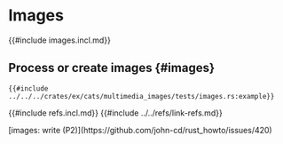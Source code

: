 # Images

{{#include images.incl.md}}

## Process or create images {#images}

```rust,editable
{{#include ../../../crates/ex/cats/multimedia_images/tests/images.rs:example}}
```

{{#include refs.incl.md}}
{{#include ../../refs/link-refs.md}}

<div class="hidden">
[images: write (P2)](https://github.com/john-cd/rust_howto/issues/420)

</div>
